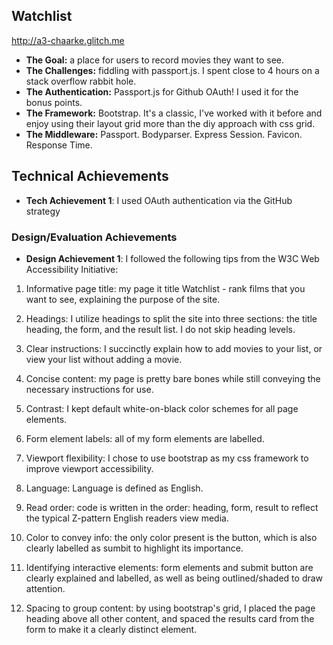 ## Watchlist

 http://a3-chaarke.glitch.me

- **The Goal:** a place for users to record movies they want to see. 
- **The Challenges:** fiddling with passport.js. I spent close to 4 hours on a stack overflow rabbit hole. 
- **The Authentication:** Passport.js for Github OAuth! I used it for the bonus points.
- **The Framework:** Bootstrap. It's a classic, I've worked with it before and enjoy using their layout grid more than the diy approach with css grid.
- **The Middleware:** Passport. Bodyparser. Express Session. Favicon. Response Time.

## Technical Achievements
- **Tech Achievement 1**: I used OAuth authentication via the GitHub strategy

### Design/Evaluation Achievements
- **Design Achievement 1**: I followed the following tips from the W3C Web Accessibility Initiative:
1. Informative page title: my page it title Watchlist - rank films that you want to see, explaining the purpose of the site. 

2. Headings: I utilize headings to split the site into three sections: the title heading, the form, and the result list. I do not skip heading levels. 

3. Clear instructions: I succinctly explain how to add movies to your list, or view your list without adding a movie. 

4. Concise content: my page is pretty bare bones while still conveying the necessary instructions for use. 

5. Contrast: I kept default white-on-black color schemes for all page elements.

6. Form element labels: all of my form elements are labelled.

7. Viewport flexibility: I chose to use bootstrap as my css framework to improve viewport accessibility. 

8. Language: Language is defined as English.

9. Read order: code is written in the order: heading, form, result to reflect the typical Z-pattern English readers view media.

10. Color to convey info: the only color present is the button, which is also clearly labelled as sumbit to highlight its importance.

11. Identifying interactive elements: form elements and submit button are clearly explained and labelled, as well as being outlined/shaded to draw attention. 

12. Spacing to group content: by using bootstrap's grid, I placed the page heading above all other content, and spaced the results card from the form to make it a clearly distinct element.
